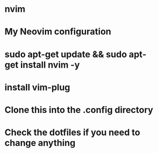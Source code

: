 # nvim
# My Neovim configuration
# sudo apt-get update && sudo apt-get install nvim -y
# install vim-plug
# Clone this into the .config directory
# Check the dotfiles if you need to change anything

